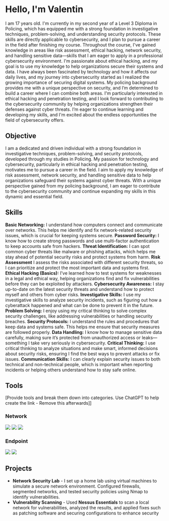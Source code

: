 # Hello, I'm Valentin

I am 17 years old. I'm currently in my second year of a Level 3 Diploma in Policing, which has equipped me with a strong foundation in investigative techniques, problem-solving, and understanding security protocols.
These skills are directly applicable to cybersecurity, and I plan to pursue a career in the field after finishing my course. 
Throughout the course, I've gained knowledge in areas like risk assessment, ethical hacking, network security, and handling sensitive data—skills that I am eager to apply in a professional cybersecurity environment.
I'm passionate about ethical hacking, and my goal is to use my knowledge to help organizations secure their systems and data. 
I have always been fascinated by technology and how it affects our daily lives, and my journey into cybersecurity started as I realized the growing importance of securing digital systems.
My policing background provides me with a unique perspective on security, and I’m determined to build a career where I can combine both areas. 
I'm particularly interested in ethical hacking and penetration testing, and I look forward to contributing to the cybersecurity community by helping organizations strengthen their defenses against cyber threats. 
I’m eager to continue learning and developing my skills, and I'm excited about the endless opportunities the field of cybersecurity offers.

## Objective

I am a dedicated and driven individual with a strong foundation in investigative techniques, problem-solving, and security protocols, developed through my studies in Policing. My passion for technology and cybersecurity, particularly in ethical hacking and penetration testing, motivates me to pursue a career in the field. I aim to apply my knowledge of risk assessment, network security, and handling sensitive data to help organizations safeguard their systems against cyber threats. With a unique perspective gained from my policing background, I am eager to contribute to the cybersecurity community and continue expanding my skills in this dynamic and essential field.

## Skills

**Basic Networking:** I understand how computers connect and communicate over networks. This helps me identify and fix network-related security issues, which is crucial for keeping systems secure.
**Password Security:** I know how to create strong passwords and use multi-factor authentication to keep accounts safe from hackers.
**Threat Identification:** I can spot common cyber threats like malware or phishing attacks, which helps me stay ahead of potential security risks and protect systems from harm.
**Risk Assessment** I assess the risks associated with different security threats, so I can prioritize and protect the most important data and systems first.
**Ethical Hacking (Basics):** I’ve learned how to test systems for weaknesses in a legal and ethical way, helping organizations find and fix vulnerabilities before they can be exploited by attackers.
**Cybersecurity Awareness:** I stay up-to-date on the latest security threats and understand how to protect myself and others from cyber risks.
**Investigative Skills:** I use my investigative skills to analyze security incidents, such as figuring out how a cyberattack happened and what can be done to prevent it in the future.
**Problem Solving:** I enjoy using my critical thinking to solve complex security challenges, like addressing vulnerabilities or handling security breaches.
**Security Protocols:** I understand the rules and procedures that keep data and systems safe. This helps me ensure that security measures are followed properly.
**Data Handling:** I know how to manage sensitive data carefully, making sure it’s protected from unauthorized access or leaks—something I take very seriously in cybersecurity.
**Critical Thinking:** I use critical thinking to analyze situations and make smart, informed decisions about security risks, ensuring I find the best ways to prevent attacks or fix issues.
**Communication Skills:** I can clearly explain security issues to both technical and non-technical people, which is important when reporting incidents or helping others understand how to stay safe online.



## Tools
[Provide tools and break them down into categories. Use ChatGPT to help create the link - Remove this afterwards]]

### Network
<div>
    <img src="https://img.shields.io/badge/-Wireshark-1679A7?&style=for-the-badge&logo=Wireshark&logoColor=white" />
    <img src="https://img.shields.io/badge/-Suricata-EF3B2D?&style=for-the-badge&logo=Suricata&logoColor=white" />
    <img src="https://img.shields.io/badge/-Zeek-777BB4?&style=for-the-badge&logo=Zeek&logoColor=white" />
</div>

### Endpoint
<div>
    <img src="https://img.shields.io/badge/-Microsoft_Defender_for_Endpoint-00A4EF?&style=for-the-badge&logo=Microsoft&logoColor=white" />
    <img src="https://img.shields.io/badge/-Velociraptor-4B275F?&style=for-the-badge&logo=Velociraptor&logoColor=white" />
</div>


## Projects
- **Network Security Lab** - I set up a home lab using virtual machines to simulate a secure network environment. Configured firewalls, segmented networks, and tested security policies using Nmap to identify vulnerabilities.
- **Vulnerability Scanning** - Used **Nessus Essentials** to scan a local network for vulnerabilities, analyzed the results, and applied fixes such as patching software and securing configurations to enhance security
